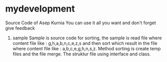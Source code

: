 # mydevelopment
Source Code of Asep Kurnia
You can use it all you want and don't forget give feedback

1. sample
   Sample is source code for sorting, the sample is read file where content file like :
   g,h,a,b,n,c,e,z,s and then sort which result in the file where content file like :
   a,b,c,e,g,h,n,s,z. Method sorting is create temp files and the file merge. The struktur
   file using interface and class.

